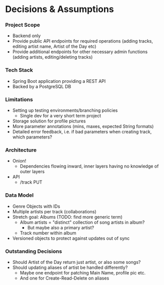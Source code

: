 # Decisions & Assumptions

### Project Scope
- Backend only
- Provide public API endpoints for required operations (adding tracks, editing artist name, Artist of the Day etc)
- Provide additional endpoints for other necessary admin functions (adding artists, editing/deleting tracks)

### Tech Stack
- Spring Boot application providing a REST API
- Backed by a PostgreSQL DB

### Limitations
- Setting up testing environments/branching policies
  - Single dev for a very short term project
- Storage solution for profile pictures
- More parameter annotations (mins, maxes, expected String formats)
- Detailed error feedback, i.e. if bad parameters when creating track, which parameters?

### Architecture
- Onion!
  - Dependencies flowing inward, inner layers having no knowledge of outer layers
- API
  - /track PUT

### Data Model
- Genre Objects with IDs
- Multiple artists per track (collaborations)
- Stretch goal: Albums (TODO: find more generic term)
  - Album artists = "distinct" collection of song artists in album?
    - But maybe also a primary artist?
  - Track number within album
- Versioned objects to protect against updates out of sync

### Outstanding Decisions
- Should Artist of the Day return just artist, or also some songs?
- Should updating aliases of artist be handled differently?
  - Maybe one endpoint for patching Main Name, profile pic etc.
  - And one for Create-Read-Delete on aliases